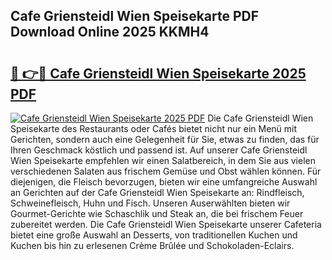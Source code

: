 ## Cafe Griensteidl Wien Speisekarte PDF Download Online 2025 KKMH4

# <h2><a href="http://gccd8o.nevu.top/?p=Cafe+Griensteidl+Wien+Speisekarte">🔗 👉🔴 Cafe Griensteidl Wien Speisekarte 2025 PDF</a></h2>

[![Cafe Griensteidl Wien Speisekarte 2025 PDF](https://i.imgur.com/dBaPXMq.png)](http://gccd8o.nevu.top/?p=Cafe+Griensteidl+Wien+Speisekarte)
Die Cafe Griensteidl Wien Speisekarte des Restaurants oder Cafés bietet nicht nur ein Menü mit Gerichten, sondern auch eine Gelegenheit für Sie, etwas zu finden, das für Ihren Geschmack köstlich und passend ist. Auf unserer Cafe Griensteidl Wien Speisekarte empfehlen wir einen Salatbereich, in dem Sie aus vielen verschiedenen Salaten aus frischem Gemüse und Obst wählen können. Für diejenigen, die Fleisch bevorzugen, bieten wir eine umfangreiche Auswahl an Gerichten auf der Cafe Griensteidl Wien Speisekarte an: Rindfleisch, Schweinefleisch, Huhn und Fisch. Unseren Auserwählten bieten wir Gourmet-Gerichte wie Schaschlik und Steak an, die bei frischem Feuer zubereitet werden. Die Cafe Griensteidl Wien Speisekarte unserer Cafeteria bietet eine große Auswahl an Desserts, von traditionellen Kuchen und Kuchen bis hin zu erlesenen Crème Brûlée und Schokoladen-Eclairs.
